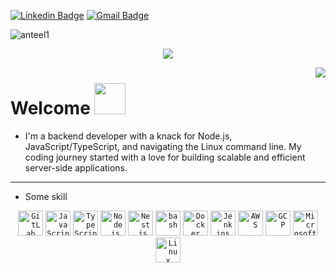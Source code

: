 [![Linkedin Badge](https://img.shields.io/badge/-eelant-blue?style=flat-square&logo=Linkedin&logoColor=white&link=https://www.linkedin.com/in/long-ki%E1%BA%BFn-l%C6%B0%C6%A1ng-845858240/)](https://www.linkedin.com/in/long-ki%E1%BA%BFn-l%C6%B0%C6%A1ng-845858240/)
[![Gmail Badge](https://img.shields.io/badge/-luonglkvn100@gmail.com-c14438?style=flat-square&logo=Gmail&logoColor=white&link=mailto:luonglkvn100@gmail.com)](mailto:luonglkvn100@gmail.com)
<p align="left"> <img src="https://komarev.com/ghpvc/?username=anteel1&label=Profile%20views&color=0e75b6&style=flat" alt="anteel1" /> </p>
<p align="center">
  <img alig src="https://media4.giphy.com/media/v1.Y2lkPTc5MGI3NjExOHZwemttbDJjeWc0bXRieTNmdG53bHVzbmtuczJtZ2hjcTBoNzl4NSZlcD12MV9pbnRlcm5hbF9naWZfYnlfaWQmY3Q9Zw/zrZZHiVBCCRbzrHDvX/giphy.gif" />
</p>



<img align="right" src="https://github-readme-stats.vercel.app/api?username=anteel1&show_icons=true&icon_color=CE1D2D&text_color=00000000&bg_color=00000000&hide_title=true&hide_border=true" />

# Welcome <img src="https://media1.giphy.com/media/yOB34q3CbywCDLGmvP/giphy.gif?cid=ecf05e4776hh0bytk6oxxk320t5g6ajw0ewvvlcjfl1c317e&ep=v1_stickers_search&rid=giphy.gif&ct=s" width="50">

- I'm a backend developer with a knack for Node.js, JavaScript/TypeScript, and navigating the Linux command line. My coding journey started with a love for building scalable and efficient server-side applications.

---
- Some skill
<div align="center">
	<code><img width="40" src="https://user-images.githubusercontent.com/25181517/192108376-c675d39b-90f6-4073-bde6-5a9291644657.png" alt="GitLab" title="GitLab"/></code>
	<code><img width="40" src="https://user-images.githubusercontent.com/25181517/117447155-6a868a00-af3d-11eb-9cfe-245df15c9f3f.png" alt="JavaScript" title="JavaScript"/></code>
	<code><img width="40" src="https://user-images.githubusercontent.com/25181517/183890598-19a0ac2d-e88a-4005-a8df-1ee36782fde1.png" alt="TypeScript" title="TypeScript"/></code>
	<code><img width="40" src="https://user-images.githubusercontent.com/25181517/183568594-85e280a7-0d7e-4d1a-9028-c8c2209e073c.png" alt="Node.js" title="Node.js"/></code>
	<code><img width="40" src="https://github.com/marwin1991/profile-technology-icons/assets/136815194/519bfaf3-c242-431e-a269-876979f05574" alt="Nest.js" title="Nest.js"/></code>
	<code><img width="40" src="https://user-images.githubusercontent.com/25181517/192158606-7c2ef6bd-6e04-47cf-b5bc-da2797cb5bda.png" alt="bash" title="bash"/></code>
	<code><img width="40" src="https://user-images.githubusercontent.com/25181517/117207330-263ba280-adf4-11eb-9b97-0ac5b40bc3be.png" alt="Docker" title="Docker"/></code>
	<code><img width="40" src="https://user-images.githubusercontent.com/25181517/179090274-733373ef-3b59-4f28-9ecb-244bea700932.png" alt="Jenkins" title="Jenkins"/></code>
	<code><img width="40" src="https://user-images.githubusercontent.com/25181517/183896132-54262f2e-6d98-41e3-8888-e40ab5a17326.png" alt="AWS" title="AWS"/></code>
	<code><img width="40" src="https://user-images.githubusercontent.com/25181517/183911547-990692bc-8411-4878-99a0-43506cdb69cf.png" alt="GCP" title="GCP"/></code>
	<code><img width="40" src="https://user-images.githubusercontent.com/25181517/183911544-95ad6ba7-09bf-4040-ac44-0adafedb9616.png" alt="Microsoft Azure" title="Microsoft Azure"/></code>
	<code><img width="40" src="https://github.com/marwin1991/profile-technology-icons/assets/76662862/2481dc48-be6b-4ebb-9e8c-3b957efe69fa" alt="Linux" title="Linux"/></code>
</div>





